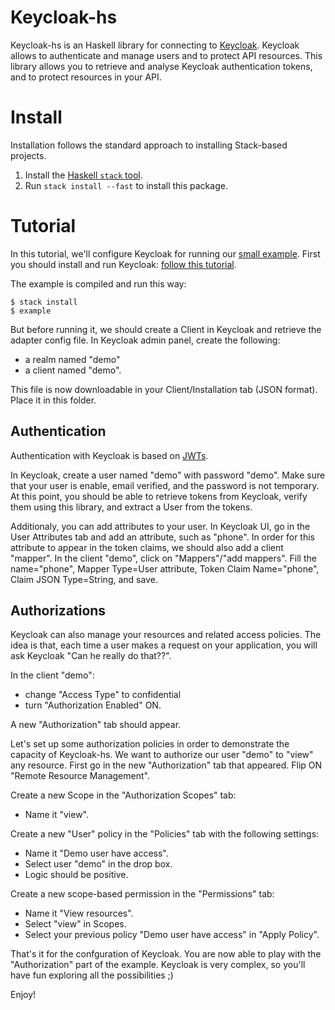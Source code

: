 Keycloak-hs
===========

Keycloak-hs is an Haskell library for connecting to [Keycloak](https://www.keycloak.org/).
Keycloak allows to authenticate and manage users and to protect API resources.
This library allows you to retrieve and analyse Keycloak authentication tokens, and to protect resources in your API.

Install
=======

Installation follows the standard approach to installing Stack-based projects.

1. Install the [Haskell `stack` tool](http://docs.haskellstack.org/en/stable/README).
2. Run `stack install --fast` to install this package.

Tutorial
========

In this tutorial, we'll configure Keycloak for running our [small example](./examples/Main.hs).
First you should install and run Keycloak: [follow this tutorial](https://www.keycloak.org/docs/latest/getting_started/index.html).

The example is compiled and run this way:
```
$ stack install
$ example
```

But before running it, we should create a Client in Keycloak and retrieve the adapter config file.
In Keycloak admin panel, create the following:
- a realm named "demo"
- a client named "demo".

This file is now downloadable in your Client/Installation tab (JSON format).
Place it in this folder.

Authentication
--------------

Authentication with Keycloak is based on [JWTs](https://jwt.io/).

In Keycloak, create a user named "demo" with password "demo". 
Make sure that your user is enable, email verified, and the password is not temporary.
At this point, you should be able to retrieve tokens from Keycloak, verify them using this library, and extract a User from the tokens.

Additionaly, you can add attributes to your user. In Keycloak UI, go in the User Attributes tab and add an attribute, such as "phone".
In order for this attribute to appear in the token claims, we should also add a client "mapper".
In the client "demo", click on "Mappers"/"add mappers".
Fill the name="phone", Mapper Type=User attribute, Token Claim Name="phone", Claim JSON Type=String, and save.

Authorizations
--------------

Keycloak can also manage your resources and related access policies.
The idea is that, each time a user makes a request on your application, you will ask Keycloak "Can he really do that??".

In the client "demo":
- change "Access Type" to confidential
- turn "Authorization Enabled" ON.

A new "Authorization" tab should appear.

Let's set up some authorization policies in order to demonstrate the capacity of Keycloak-hs.
We want to authorize our user "demo" to "view" any resource.
First go in the new "Authorization" tab that appeared.
Flip ON "Remote Resource Management".

Create a new Scope in the "Authorization Scopes" tab:
- Name it "view".

Create a new "User" policy in the "Policies" tab with the following settings:
- Name it "Demo user have access".
- Select user "demo" in the drop box.
- Logic should be positive.

Create a new scope-based permission in the "Permissions" tab:
- Name it "View resources".
- Select "view" in Scopes.
- Select your previous policy "Demo user have access" in "Apply Policy".

That's it for the confguration of Keycloak.
You are now able to play with the "Authorization" part of the example.
Keycloak is very complex, so you'll have fun exploring all the possibilities ;)

Enjoy!
